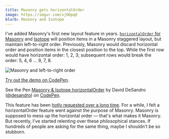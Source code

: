 ```yaml
---
title: Masonry gets horizontalOrder
image: https://imgur.com/vjODpqE
blurb: Masonry and Isotope
---
```


I've added Masonry's first new layout feature in years. [`horizontalOrder` for Masonry](https://masonry.desandro.com/options.html#horizontalorder) and [Isotope](https://isotope.metafizzy.co/layout-modes/masonry.html#horizontalorder) will position items in a Masonry staggered layout, but maintain left-to-right order. Previously, Masonry would discard horizontal order and position items in the closest position to the top. While the first row would have horizontal order: 1, 2, 3; subsequent rows would break the order: 5, 4, 6 ... 9, 7, 8.

![Masonry and left-to-right order](https://i.imgur.com/WQVtdGp.png)

[Try out the demo on CodePen](https://codepen.io/desandro/pen/dWVqmx).

<p data-height="360" data-theme-id="dark" data-slug-hash="dWVqmx" data-default-tab="result" data-user="desandro" data-embed-version="2" data-pen-title="Masonry & Isotope horizontalOrder" class="codepen">See the Pen <a href="https://codepen.io/desandro/pen/dWVqmx/">Masonry & Isotope horizontalOrder</a> by David DeSandro (<a href="http://codepen.io/desandro">@desandro</a>) on <a href="http://codepen.io">CodePen</a>.</p>
<script async src="https://production-assets.codepen.io/assets/embed/ei.js"></script>

This feature has been [hotly requested over a long time](https://github.com/desandro/masonry/issues/873). For a while, I felt a horizontalOrder feature went against the purpose of Masonry. Masonry is supposed to mess up the horizontal order — that's what makes it Masonry. But recently, I've started relenting over these philosophical stances. If hundreds of people are asking for the same thing, maybe I shouldn't be so stubborn.
